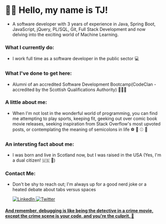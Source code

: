 # 👋🏽 Hello, my name is TJ! 
- A software developer with 3 years of experience in Java, Spring Boot, JavaScript, jQuery, PL/SQL, Git, Full Stack Development and now delving into the exciting world of Machine Learning.

### What I currently do:
- I work full time as a software developer in the public sector 💻

### What I've done to get here:
- Alumni of an accredited Software Development Bootcamp(CodeClan - accredited by the Scottish Qualifications Authority) 🧑🏽‍🎓

### A little about me:
- When I'm not lost in the wonderful world of programming, you can find me attempting to play sports, keeping fit, geeking out over comic book movie releases, seeking inspiration from Stack Overflow's most upvoted posts, or contemplating the meaning of semicolons in life ⚽ 🏈 ⚾ 🏀 

### An intersting fact about me:
- I was born and live in Scotland now, but I was raised in the USA (Yes, I'm a dual citizen! 🇺🇸 🏴) 

### Contact Me:
- Don't be shy to reach out; I'm always up for a good nerd joke or a heated debate about tabs versus spaces 

  <a href="https://www.linkedin.com/in/tjp206/">![LinkedIn](https://img.shields.io/badge/linkedin-%230077B5.svg?style=for-the-badge&logo=linkedin&logoColor=white)
  <a href="https://twitter.com/codename_tj">![Twitter](https://img.shields.io/badge/Twitter-%231DA1F2.svg?style=for-the-badge&logo=Twitter&logoColor=white)

    
    
#### And remember, debugging is like being the detective in a crime movie, except the crime scene is your code, and you're the culprit. 👀
